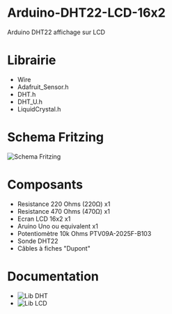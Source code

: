 # Arduino-DHT22-LCD-16x2
Arduino DHT22 affichage sur LCD

# Librairie 
* Wire 
* Adafruit_Sensor.h 
* DHT.h 
* DHT_U.h 
* LiquidCrystal.h 

# Schema Fritzing

![Schema Fritzing](http://pix.toile-libre.org/upload/original/1510819120.png)

# Composants

* Resistance 220 Ohms (220Ω) x1
* Resistance 470 Ohms (470Ω) x1
* Ecran LCD 16x2 x1
* Aruino Uno ou equivalent x1
* Potentiomètre 10k Ohms PTV09A-2025F-B103
* Sonde DHT22
* Câbles à fiches "Dupont"

# Documentation
* ![Lib DHT](https://github.com/adafruit/DHT-sensor-library)
* ![Lib LCD](https://github.com/arduino-libraries/LiquidCrystal)


